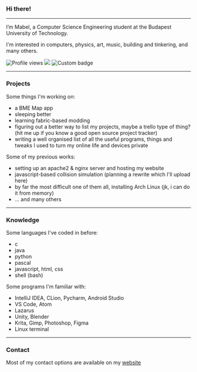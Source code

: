 ### Hi there! 

---

I’m Mabel, a Computer Science Engineering student at the Budapest University of Technology.

I'm interested in computers, physics, art, music, building and tinkering, and many others.

![Profile views](https://gpvc.arturio.dev/csumpasd)  <img src="https://img.shields.io/github/followers/csumpasd?label=Follows" style=" float:left, margin-right:10px" /> ![Custom badge](https://img.shields.io/endpoint?url=https%3A%2F%2Fpronoundb.org%2Fshields%2F61585acc970bc55994ad0071)

---

### Projects

Some things I'm working on:
* a BME Map app
* sleeping better
* learning fabric-based modding
* figuring out a better way to list my projects, maybe a trello type of thing? (hit me up if you know a good open source project tracker)
* writing a well organised list of all the useful programs, things and tweaks I used to turn my online life and devices private

Some of my previous works:
* setting up an apache2 & nginx server and hosting my website
* javascript-based collision simulation (planning a rewrite which I'll upload here)
* by far the most difficult one of them all, installing Arch Linux (jk, i can do it from memory)
* ... and many others
---

### Knowledge

Some languages I've coded in before:
* c
* java
* python
* pascal
* javascript, html, css
* shell (bash)

Some programs I'm familiar with:
* IntelliJ IDEA, CLion, Pycharm, Android Studio
* VS Code, Atom
* Lazarus
* Unity, Blender
* Krita, Gimp, Photoshop, Figma
* Linux terminal
---

### Contact

Most of my contact options are available on my [website](https://csutora.com)
